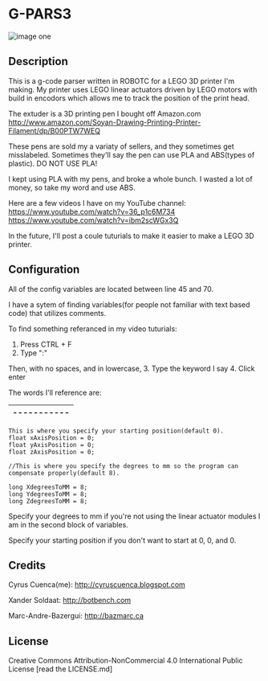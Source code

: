 # G-PARS3

![image one](https://github.com/cyruscuenca/g-pars3/blob/master/media/3Dprinter_header_2.jpg)


## Description

This is a g-code parser written in ROBOTC for a LEGO 3D printer I'm making. My printer uses LEGO linear actuators driven by LEGO motors with build in encodors which allows me to track the position of the print head.

The extuder is a 3D printing pen I bought off Amazon.com http://www.amazon.com/Soyan-Drawing-Printing-Printer-Filament/dp/B00PTW7WEQ

These pens are sold my a variaty of sellers, and they sometimes get misslabeled. Sometimes they'll say the pen can use PLA and ABS(types of plastic). DO NOT USE PLA!

I kept using PLA with my pens, and broke a whole bunch. I wasted a lot of money, so take my word and use ABS.

Here are a few videos I have on my YouTube channel:
https://www.youtube.com/watch?v=36_p1c6M734
https://www.youtube.com/watch?v=ibm2scWGx3Q

In the future, I'll post a coule tuturials to make it easier to make a LEGO 3D printer.


## Configuration

All of the config variables are located between line 45 and 70.

I have a sytem of finding variables(for people not familiar with text based code) that utilizes comments.

To find something referanced in my video tuturials:
1. Press CTRL + F 
2. Type ":"

Then, with no spaces, and in lowercase,
3. Type the keyword I say
4. Click enter

The words I'll reference are:

|-----------|
|-----------|

```
This is where you specify your starting position(default 0).
float xAxisPosition = 0;
float yAxisPosition = 0;
float zAxisPosition = 0;

//This is where you specify the degrees to mm so the program can compensate properly(default 8).

long XdegreesToMM = 8;
long YdegreesToMM = 8;
long ZdegreesToMM = 8;
```

Specify your degrees to mm if you're not using the linear actuator modules I am in the second block of variables. 

Specify your starting position if you don't want to start at 0, 0, and 0.

## Credits

Cyrus Cuenca(me): http://cyruscuenca.blogspot.com

Xander Soldaat: http://botbench.com

Marc-Andre-Bazergui: http://bazmarc.ca

## License

Creative Commons Attribution-NonCommercial 4.0 International Public License
[read the LICENSE.md]
